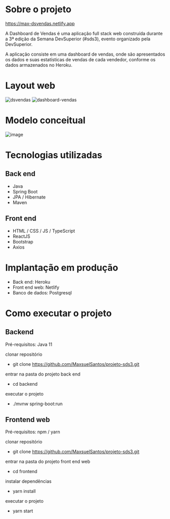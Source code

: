 # Sobre o projeto
https://max-dsvendas.netlify.app

A Dashboard de Vendas é uma aplicação full stack web construída durante a 3ª edição da Semana DevSuperior (#sds3), evento organizado pela DevSuperior.

A aplicação consiste em uma dashboard de vendas, onde são apresentados os dados e suas estatísticas de vendas de cada vendedor, conforme os dados armazenados no Heroku.

# Layout web
![dsvendas](https://user-images.githubusercontent.com/45174671/117551863-ac3b3180-b01e-11eb-8693-6dbedd5cd2ee.png)
![dashboard-vendas](https://user-images.githubusercontent.com/45174671/117551887-c248f200-b01e-11eb-9a60-70b368d21e97.png)

# Modelo conceitual
![image](https://user-images.githubusercontent.com/45174671/117551955-15bb4000-b01f-11eb-8d30-997a4dae1886.png)

# Tecnologias utilizadas
## Back end
- Java
- Spring Boot
- JPA / Hibernate
- Maven
## Front end
- HTML / CSS / JS / TypeScript
- ReactJS
- Bootstrap
- Axios

# Implantação em produção
- Back end: Heroku
- Front end web: Netlify
- Banco de dados: Postgresql

# Como executar o projeto
## Backend
Pré-requisitos: Java 11

clonar repositório
- git clone https://github.com/MaxsuelSantos/projeto-sds3.git

entrar na pasta do projeto back end
- cd backend

executar o projeto
- ./mvnw spring-boot:run
## Frontend web
Pré-requisitos: npm / yarn

clonar repositório

- git clone https://github.com/MaxsuelSantos/projeto-sds3.git

entrar na pasta do projeto front end web

- cd frontend

instalar dependências

- yarn install

executar o projeto

- yarn start
